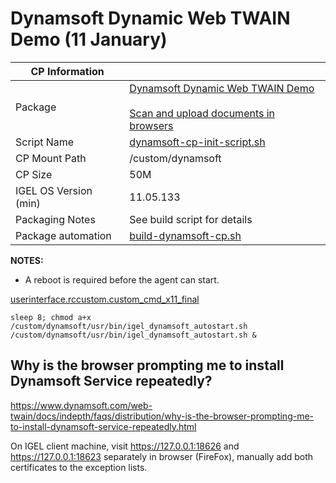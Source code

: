 # Dynamsoft Dynamic Web TWAIN Demo (11 January)

|  CP Information |            |
|--------------------|------------|
| Package | [Dynamsoft Dynamic Web TWAIN Demo](https://demo.dynamsoft.com/web-twain/) <br /><br /> [Scan and upload documents in browsers](https://github.com/Dynamsoft/Dynamic-Web-TWAIN) |
| Script Name | [dynamsoft-cp-init-script.sh](build/dynamsoft-cp-init-script.sh) |
| CP Mount Path | /custom/dynamsoft |
| CP Size | 50M |
| IGEL OS Version (min) | 11.05.133 |
| Packaging Notes | See build script for details |
| Package automation | [build-dynamsoft-cp.sh](build/build-dynamsoft-cp.sh) |

**NOTES:**

- A reboot is required before the agent can start.

[userinterface.rccustom.custom_cmd_x11_final](igel/dynamsoft-profile.xml)

```
sleep 8; chmod a+x /custom/dynamsoft/usr/bin/igel_dynamsoft_autostart.sh
/custom/dynamsoft/usr/bin/igel_dynamsoft_autostart.sh &
   ```


## Why is the browser prompting me to install Dynamsoft Service repeatedly?

https://www.dynamsoft.com/web-twain/docs/indepth/faqs/distribution/why-is-the-browser-prompting-me-to-install-dynamsoft-service-repeatedly.html

On IGEL client machine, visit https://127.0.0.1:18626 and https://127.0.0.1:18623 separately in browser (FireFox), manually add both certificates to the exception lists.
